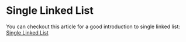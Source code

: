 # Single Linked List 
You can checkout this article for a good introduction to single linked list: [Single Linked List](https://alanhc.github.io/til/docs/DSA/Linked_List/linked_list)